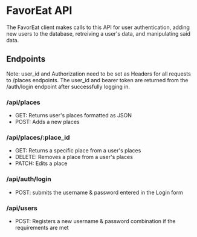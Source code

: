 # FavorEat API

The FavorEat client makes calls to this API for user authentication, adding new users to the database, retreiving
a user's data, and manipulating said data.

## Endpoints

Note: user_id and Authorization need to be set as Headers for all requests to /places endpoints. The user_id and bearer token are returned from the /auth/login endpoint after successfully logging in. 

### /api/places
 - GET: Returns user's places formatted as JSON
 - POST: Adds a new places

### /api/places/:place_id
- GET: Returns a specific place from a user's places
- DELETE: Removes a place from a user's places
- PATCH: Edits a place

### /api/auth/login
- POST: submits the username & password entered in the Login form

### /api/users
- POST: Registers a new username & password combination if the requirements are met

